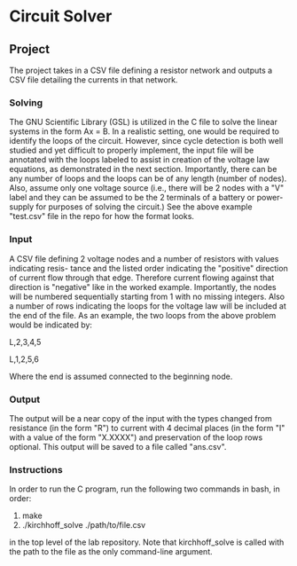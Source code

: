 # Circuit Solver

## Project
The project takes in a CSV file defining a resistor network and outputs a CSV file detailing the currents in that network.

### Solving
The GNU Scientific Library (GSL) is utilized in the C file to solve the linear systems in the form Ax = B. In a realistic setting, one would be required to identify the loops of the circuit. However, since cycle detection is both well studied and yet difficult to properly implement, the input file will be annotated with the loops labeled to assist in creation of the voltage law equations, as demonstrated in the next section. Importantly, there can be any number of loops and the loops can be of any length (number of nodes).
Also, assume only one voltage source (i.e., there will be 2 nodes with a "V" label and they can be assumed to be the 2 terminals of a battery or power-supply for purposes of solving the circuit.) See the above example "test.csv" file in the repo for how the format looks.

### Input
A CSV file defining 2 voltage nodes and a number of resistors with values indicating resis- tance and the listed order indicating the "positive" direction of current flow through that edge. Therefore current flowing against that direction is "negative" like in the worked example. Importantly, the nodes will be numbered sequentially starting from 1 with no missing integers.
Also a number of rows indicating the loops for the voltage law will be included at the end of the file. As an example, the two loops from the above problem would be indicated by:

L,2,3,4,5

L,1,2,5,6

Where the end is assumed connected to the beginning node.

### Output
The output will be a near copy of the input with the types changed from resistance (in the form "R") to current with 4 decimal places (in the form "I" with a value of the form "X.XXXX") and preservation of the loop rows optional. This output will be saved to a file called "ans.csv".

### Instructions
In order to run the C program, run the following two commands in bash, in order:

1. make
2. ./kirchhoff_solve ./path/to/file.csv

in the top level of the lab repository. Note that kirchhoff_solve is called with the path to the file as the only command-line argument.
